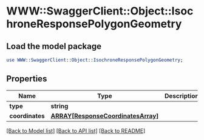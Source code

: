 # WWW::SwaggerClient::Object::IsochroneResponsePolygonGeometry

## Load the model package
```perl
use WWW::SwaggerClient::Object::IsochroneResponsePolygonGeometry;
```

## Properties
Name | Type | Description | Notes
------------ | ------------- | ------------- | -------------
**type** | **string** |  | [optional] 
**coordinates** | [**ARRAY[ResponseCoordinatesArray]**](ResponseCoordinatesArray.md) |  | [optional] 

[[Back to Model list]](../README.md#documentation-for-models) [[Back to API list]](../README.md#documentation-for-api-endpoints) [[Back to README]](../README.md)


